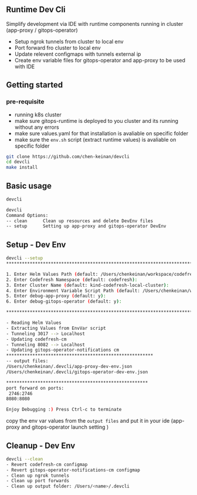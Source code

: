 ## Runtime Dev Cli
Simplify development via IDE with runtime components running in cluster (app-proxy / gitops-operator)
- Setup ngrok tunnels from cluster to local env
- Port forward fro cluster to local env
- Update relevent configmaps with tunnels external ip
- Create env variable files for gitops-operator and app-proxy to be used with IDE

## Getting started

### pre-requisite
- running k8s cluster
- make sure gitops-runtime is deployed to you cluster and its running without any errors
- make sure values.yaml for that installation is avaliable on specific folder
- make sure the `env.sh` script (extract runtime values) is avaliable on specific folder

```sh
git clone https://github.com/chen-keinan/devcli
cd devcli
make install
```

## Basic usage
```sh
devcli
```

```sh
devcli
Command Options:
-- clean      Clean up resources and delete DevEnv files
-- setup      Setting up app-proxy and gitops-operator DevEnv
```

## Setup - Dev Env
```sh
devcli --setup
***************************************************************************************************************************

1. Enter Helm Values Path (default: /Users/chenkeinan/workspace/codefresh-values/local.values.yaml):
2. Enter Codefresh Namespace (default: codefresh):
3. Enter Cluster Name (default: kind-codefresh-local-cluster):
4. Enter Environment Variable Script Path (default: /Users/chenkeinan/workspace/codefresh-values/env.sh):
5. Enter debug-app-proxy (default: y):
6. Enter debug-gitops-operator (default: y):

****************************************************************************************************************************

- Reading Helm Values
- Extracting Values from EnvVar script
- Tunneling 3017 --> Localhost
- Updating codefresh-cm
- Tunneling 8082 --> Localhost
- Updating gitops-operator-notifications cm
********************************************************
-- output files:
/Users/chenkeinan/.devcli/app-proxy-dev-env.json
/Users/chenkeinan/.devcli/gitops-operator-dev-env.json

******************************************************
port forward on ports:
 2746:2746
8080:8080

Enjoy Debugging :) Press Ctrl-c to terminate
```

copy the env var values from the `output files` and put it in your ide (app-proxy and gitops-operator launch setting )

## Cleanup -  Dev Env
```sh
devcli --clean
- Revert codefresh-cm configmap
- Revert gitops-operator-notifications-cm configmap
- Clean up ngrok tunnels
- Clean up port forwards
- Clean up output folder: /Users/<name>/.devcli
```